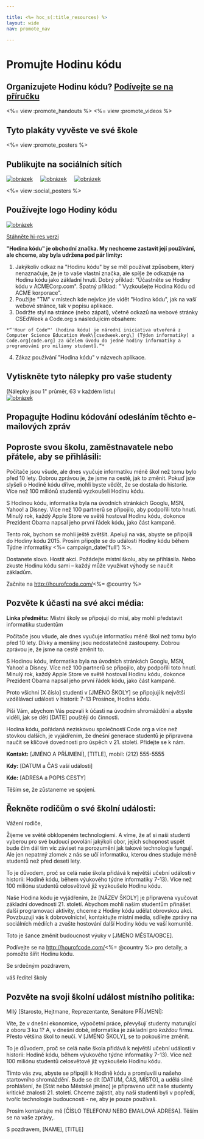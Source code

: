 ```yaml
---

title: <%= hoc_s(:title_resources) %>
layout: wide
nav: promote_nav

---
```


<link rel="stylesheet" type="text/css" href="/css/promote-page.css" />
</link>

# Promujte Hodinu kódu

## Organizujete Hodinu kódu? [Podívejte se na příručku](<%= resolve_url('/how-to') %>)

<%= view :promote_handouts %> <%= view :promote_videos %>

<a id="posters"></a>

## Tyto plakáty vyvěste ve své škole

<%= view :promote_posters %>

<a id="social"></a>

## Publikujte na sociálních sítích

[![obrázek](/images/fit-250/social-1.jpg)](/images/social-1.jpg)&nbsp;&nbsp;&nbsp;&nbsp; [![obrázek](/images/fit-250/social-2.jpg)](/images/social-2.jpg)&nbsp;&nbsp;&nbsp;&nbsp; [![obrázek](/images/fit-250/social-3.jpg)](/images/social-3.jpg)&nbsp;&nbsp;&nbsp;&nbsp;

<%= view :social_posters %>

<a id="logo"></a>

## Používejte logo Hodiny kódu

[![obrázek](<%= localized_image('/images/fit-200/hour-of-code-logo.png') %>)](<%= localized_image('/images/hour-of-code-logo.png') %>)

[Stáhněte hi-res verzi](http://images.code.org/share/hour-of-code-logo.zip)

**"Hodina kódu" je obchodní značka. My nechceme zastavit její používání, ale chceme, aby byla udržena pod pár limity:**

  1. Jakýkoliv odkaz na "Hodinu kódu" by se měl používat způsobem, který nenaznačuje, že je to vaše vlastní značka, ale spíše že odkazuje na Hodinu kódu jako základní hnutí. Dobrý příklad: "Účastněte se Hodiny kódu v ACMECorp.com". Špatný příklad: " Vyzkoušejte Hodina Kódu od ACME korporace".
  2. Použijte "TM" v místech kde nejvíce jde vidět "Hodina kódu", jak na vaší webové stránce, tak v popisu aplikace.
  3. Dodržte styl na stránce (nebo zápatí), včetně odkazů na webové stránky CSEdWeek a Code.org s následujícím obsahem:
    
    *“'Hour of Code™' (hodina kódu) je národní iniciativa utvořená z Computer Science Education Week\[csedweek.org\] (Týden informatiky) a Code.org[code.org] za účelem úvodu do jedné hodiny informatiky a programování pro miliony studentů.”*

  4. Zákaz používání "Hodina kódu" v názvech aplikace.

<a id="stickers"></a>

## Vytiskněte tyto nálepky pro vaše studenty

(Nálepky jsou 1" průměr, 63 v každém listu)  
[![obrázek](/images/fit-250/hour-of-code-stickers.png)](/images/hour-of-code-stickers.pdf)

<a id="sample-emails"></a>

## Propagujte Hodinu kódování odesláním těchto e-mailových zpráv

<a id="email"></a>

## Poproste svou školu, zaměstnavatele nebo přátele, aby se přihlásili:

Počítače jsou všude, ale dnes vyučuje informatiku méně škol než tomu bylo před 10 lety. Dobrou zprávou je, že jsme na cestě, jak to změnit. Pokuď jste slyšeli o Hodině kódu dříve, mohli byste vědět, že se dostala do historie. Více než 100 miliónů studentů vyzkoušeli Hodinu kódu.

S Hodinou kódu, informatika byla na úvodních stránkách Googlu, MSN, Yahoo! a Disney. Více než 100 partnerů se připojilo, aby podpořili toto hnutí. Minulý rok, každý Apple Store ve světě hostoval Hodinu kódu, dokonce Prezident Obama napsal jeho první řádek kódu, jako část kampaně.

Tento rok, bychom se mohli ještě zvětšit. Apeluji na vás, abyste se připojili do Hodiny kódu 2015. Prosím připojte se do události Hodiny kódu během Týdne informatiky <%= campaign_date('full') %>.

Dostanete slovo. Hostit akci. Požádejte místní školu, aby se přihlásila. Nebo zkuste Hodinu kódu sami – každý může využívat výhody se naučit základům.

Začnite na http://hourofcode.com/<%= @country %>

<a id="media-pitch"></a>

## Pozvěte k účasti na své akci média:

**Linka předmětu:** Místní školy se připojují do misí, aby mohli představit informatiku studentům

Počítače jsou všude, ale dnes vyučuje informatiku méně škol než tomu bylo před 10 lety. Dívky a menšiny jsou nedostatečně zastoupeny. Dobrou zprávou je, že jsme na cestě změnit to.

S Hodinou kódu, informatika byla na úvodních stránkách Googlu, MSN, Yahoo! a Disney. Více než 100 partnerů se připojilo, aby podpořili toto hnutí. Minulý rok, každý Apple Store ve světě hostoval Hodinu kódu, dokonce Prezident Obama napsal jeho první řádek kódu, jako část kampaně.

Proto všichni [X číslo] studenti v [JMÉNO ŠKOLY] se připojují k největší vzdělávací události v historii: 7-13 Prosince, Hodina kódu.

Píši Vám, abychom Vás pozvali k účasti na úvodním shromáždění a abyste viděli, jak se děti [DATE] pouštějí do činnosti.

Hodina kódu, pořádaná neziskovou společností Code.org a více než stovkou dalších, je vyjádřením, že dnešní generace studentů je připravena naučit se klíčové dovednosti pro úspěch v 21. století. Přidejte se k nám.

**Kontakt:** [JMÉNO A PŘÍJMENÍ], [TITLE], mobil: (212) 555-5555

**Kdy:** [DATUM a ČAS vaší události]

**Kde:** [ADRESA a POPIS CESTY]

Těším se, že zůstaneme ve spojení.

<a id="parents"></a>

## Řekněte rodičům o své školní události:

Vážení rodiče,

Žijeme ve světě obklopeném technologiemi. A víme, že ať si naši studenti vyberou pro své budoucí povolání jakýkoli obor, jejich schopnost uspět bude čím dál tím víc záviset na porozumění jak takové technologie fungují. Ale jen nepatrný zlomek z nás se učí informatiku, kterou dnes studuje méně studentů než před deseti lety.

To je důvodem, proč se celá naše škola přidává k největší učební události v historii: Hodině kódu, během výukového týdne informatiky 7-13). Více než 100 miliónu studentů celosvětově již vyzkoušelo Hodinu kódu.

Naše Hodina kódu je vyjádřením, že [NÁZEV ŠKOLY] je připravena vyučovat základní dovednosti 21. století. Abychom mohli našim studentům přinášet další programovací aktivity, chceme z Hodiny kódu udělat obrovskou akci. Povzbuzuji vás k dobrovolnictví, kontaktujte místní média, sdílejte zprávy na sociálních médiích a zvašte hostování další Hodiny kódu ve vaší komunitě.

Toto je šance změnit budoucnost výuky v [JMÉNO MĚSTA/OBCE].

Podívejte se na http://hourofcode.com/<%= @country %> pro detaily, a pomožte šířit Hodinu kódu.

Se srdečným pozdravem,

váš ředitel školy

<a id="politicians"></a>

## Pozvěte na svoji školní událost místního politika:

MIlý [Starosto, Hejtmane, Reprezentante, Senátore PŘÍJMENÍ]:

Víte, že v dnešní ekonomice, výpočetní práce, převyšují studenty maturující z oboru 3 ku 1? A, v dnešní době, informatika je základní pro *každou* firmu. Přesto většina škol to neučí. V [JMÉNO ŠKOLY], se to pokoušíme změnit.

To je důvodem, proč se celá naše škola přidává k největší učební události v historii: Hodině kódu, během výukového týdne informatiky 7-13). Více než 100 miliónu studentů celosvětově již vyzkoušelo Hodinu kódu.

Tímto vás zvu, abyste se připojili k Hodině kódu a promluvili u našeho startovního shromáždění. Bude se dít [DATUM, ČAS, MÍSTO], a udělá silné prohlášení, že [Stát nebo Městské jméno] je připraveno učit naše studenty kritické znalosti 21. století. Chceme zajistit, aby naši studenti byli v popředí, tvoříc technologie budoucnosti - ne, aby je pouze používali.

Prosím kontaktujte mě [ČÍSLO TELEFONU NEBO EMAILOVÁ ADRESA]. Těším se na vaše zprávy,.

S pozdravem, [NAME], [TITLE]

